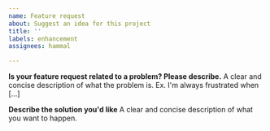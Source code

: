 ```yaml
---
name: Feature request
about: Suggest an idea for this project
title: ''
labels: enhancement
assignees: hammal

---
```


**Is your feature request related to a problem? Please describe.**
A clear and concise description of what the problem is. Ex. I'm always frustrated when [...]

**Describe the solution you'd like**
A clear and concise description of what you want to happen.
